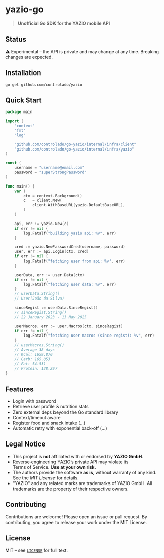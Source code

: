 # yazio-go

> **Unofficial Go SDK for the YAZIO mobile API**

## Status

⚠️ Experimental – the API is private and may change at any time. Breaking changes are expected.

## Installation

```bash
go get github.com/controlado/yazio
```

## Quick Start

```go
package main

import (
	"context"
	"fmt"
	"log"

	"github.com/controlado/go-yazio/internal/infra/client"
	"github.com/controlado/go-yazio/internal/infra/yazio"
)

const (
	username = "username@email.com"
	password = "superStrongPassword"
)

func main() {
    var (
        ctx = context.Background()
        c   = client.New(
            client.WithBaseURL(yazio.DefaultBaseURL),
		)
	)

    api, err := yazio.New(c)
	if err != nil {
		log.Fatalf("building yazio api: %v", err)
	}

    cred := yazio.NewPasswordCred(username, password)
	user, err := api.Login(ctx, cred)
	if err != nil {
		log.Fatalf("fetching user from api: %v", err)
	}

    userData, err := user.Data(ctx)
	if err != nil {
		log.Fatalf("fetching user data: %v", err)
	}
    // userData.String()
    // User(João da Silva)

    sinceRegist := userData.SinceRegist()
    // sinceRegist.String()
    // 22 January 2023 - 13 May 2025

    userMacros, err := user.Macros(ctx, sinceRegist)
	if err != nil {
		log.Fatalf("fetching user macros (since regist): %v", err)
	}
    // userMacros.String()
    // Average 38 days
    // Kcal: 1659.870
    // Carb: 165.053
    // Fat: 54.531
    // Protein: 128.297
}
```

## Features

* Login with password
* Retrieve user profile & nutrition stats
* Zero external deps beyond the Go standard library
* Context/timeout aware
* Register food and snack intake (...)
* Automatic retry with exponential back‑off (...)

## Legal Notice

* This project is **not** affiliated with or endorsed by **YAZIO GmbH**.
* Reverse‑engineering YAZIO’s private API may violate its Terms of Service. **Use at your own risk.**
* The authors provide the software **as is**, without warranty of any kind. See the *MIT License* for details.
* "YAZIO" and any related marks are trademarks of YAZIO GmbH. All trademarks are the property of their respective owners.

## Contributing

Contributions are welcome! Please open an issue or pull request. By contributing, you agree to release your work under the MIT License.

## License

MIT – see [`LICENSE`](./LICENSE) for full text.
